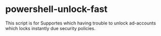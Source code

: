 # powershell-unlock-fast
This script is for Supportes which having trouble to unlock ad-accounts which locks instantly due security policies. 
